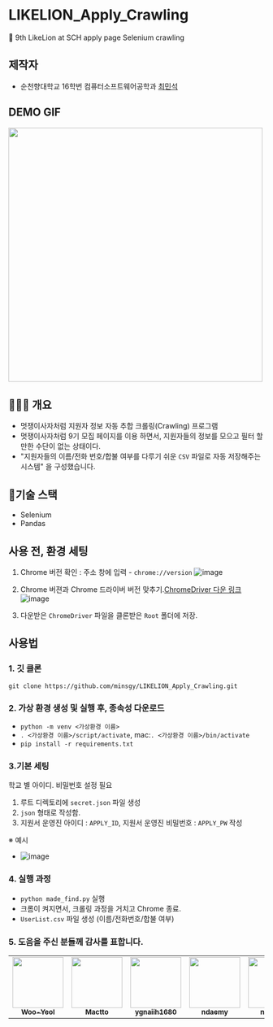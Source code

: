# LIKELION_Apply_Crawling

🦁 9th LikeLion at SCH apply page Selenium crawling

## 제작자

- 순천향대학교 16학번 컴퓨터소프트웨어공학과 [최민석](https://github.com/minsgy)

## DEMO GIF

<img src="./crawling_demo.gif" width='500px'>

## 👨🏻‍💻 개요

- 멋쟁이사자처럼 지원자 정보 자동 추합 크롤링(Crawling) 프로그램
- 멋쟁이사자처럼 9기 모집 페이지를 이용 하면서, 지원자들의 정보를 모으고 필터 할 만한 수단이 없는 상태이다.
- "지원자들의 이름/전화 번호/합불 여부를 다루기 쉬운 `CSV` 파일로 자동 저장해주는 시스템" 을 구성했습니다.

## 🔨기술 스택

- Selenium
- Pandas

## 사용 전, 환경 세팅

1. Chrome 버전 확인 : 주소 창에 입력 - `chrome://version` ![image](https://user-images.githubusercontent.com/60251579/108708599-fd29a680-7554-11eb-845d-837ac698bbc4.png)

2. Chrome 버젼과 Chrome 드라이버 버전 맞추기.[ChromeDriver 다운 링크](https://chromedriver.chromium.org/downloads) ![image](https://user-images.githubusercontent.com/60251579/108708679-1c283880-7555-11eb-8590-0474dbf8850b.png)

3. 다운받은 `ChromeDriver` 파일을 클론받은 `Root` 폴더에 저장.

## 사용법

### 1. 깃 클론

`git clone https://github.com/minsgy/LIKELION_Apply_Crawling.git`

### 2. 가상 환경 생성 및 실행 후, 종속성 다운로드

- `python -m venv <가상환경 이름>`
- `. <가상환경 이름>/script/activate`, mac:`. <가상환경 이름>/bin/activate`
- `pip install -r requirements.txt`

### 3.기본 세팅

학교 별 아이디. 비밀번호 설정 필요

1. 루트 디렉토리에 `secret.json` 파일 생성
2. `json` 형태로 작성함.
3. 지원서 운영진 아이디 : `APPLY_ID`, 지원서 운영진 비밀번호 : `APPLY_PW` 작성

※ 예시

- ![image](https://user-images.githubusercontent.com/64149514/108707484-66101f00-7553-11eb-9173-4e613f667043.png)

### 4. 실행 과정

- `python made_find.py` 실행
- 크롬이 켜지면서, 크롤링 과정을 거치고 Chrome 종료.
- `UserList.csv` 파일 생성 (이름/전화번호/합불 여부)

### 5. 도음을 주신 분들께 감사를 표합니다.

<!-- ALL-CONTRIBUTORS-LIST:START - Do not remove or modify this section -->
<!-- prettier-ignore-start -->
<!-- markdownlint-disable -->
<table>
  <tr>
    <td align="center"><a href="https://github.com/Woo-Yeol"><img src="https://avatars.githubusercontent.com/u/63551948?v=4" width="100px;" alt=""/><br /><sub><b>Woo-Yeol</b></sub></a><br />
    </td>
    <td align="center"><a href="https://github.com/Mactto"><img src="https://avatars.githubusercontent.com/u/64149514?v=4" width="100px;" alt=""/><br /><sub><b>Mactto</b></sub></a><br />
    </td>
    <td align="center"><a href="https://github.com/ygnaiih1680"><img src="https://avatars.githubusercontent.com/u/48740869?v=4" width="100px;" alt=""/><br /><sub><b>ygnaiih1680</b></sub></a><br />
    </td>
    <td align="center"><a href="https://github.com/ndaemy"><img src="https://avatars.githubusercontent.com/u/18691542?v=4" width="100px;" alt=""/><br /><sub><b>ndaemy</b></sub></a><br />
    </td>
    <td align="center"><a href="https://github.com/noah0316"><img src="https://avatars.githubusercontent.com/u/63908856?v=4" width="100px;" alt=""/><br /><sub><b>ndaemy</b></sub></a><br />
    </td>
    <td align="center"><a href="https://github.com/13circle"><img src="https://avatars.githubusercontent.com/u/25195384?v=4" width="100px;" alt=""/><br /><sub><b>13circle</b></sub></a><br />
    </td>
  </tr>
</table>

<!-- markdownlint-restore -->
<!-- prettier-ignore-end -->

<!-- ALL-CONTRIBUTORS-LIST:END -->

